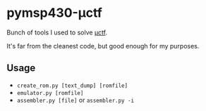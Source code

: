 pymsp430-µctf
=============

Bunch of tools I used to solve [µctf][1].

It's far from the cleanest code, but good enough for my purposes.

Usage
-----

* `create_rom.py [text_dump] [romfile]`
* `emulator.py [romfile]`
* `assembler.py [file]` or `assembler.py -i`

[1]: http://www.microcorruption.com/

